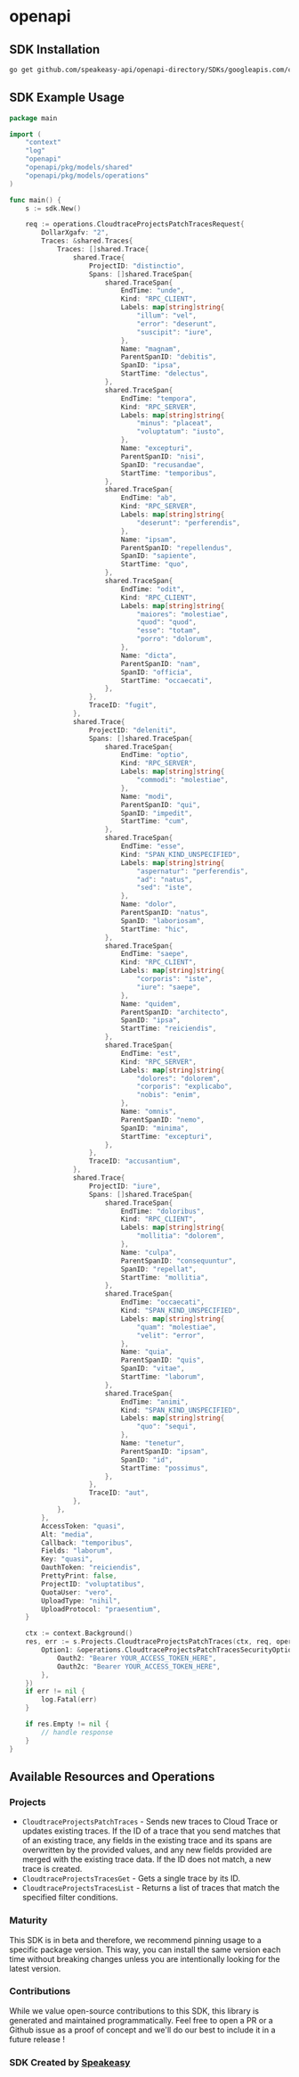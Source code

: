 # openapi

<!-- Start SDK Installation -->
## SDK Installation

```bash
go get github.com/speakeasy-api/openapi-directory/SDKs/googleapis.com/cloudtrace/v1/go
```
<!-- End SDK Installation -->

## SDK Example Usage
<!-- Start SDK Example Usage -->
```go
package main

import (
    "context"
    "log"
    "openapi"
    "openapi/pkg/models/shared"
    "openapi/pkg/models/operations"
)

func main() {
    s := sdk.New()

    req := operations.CloudtraceProjectsPatchTracesRequest{
        DollarXgafv: "2",
        Traces: &shared.Traces{
            Traces: []shared.Trace{
                shared.Trace{
                    ProjectID: "distinctio",
                    Spans: []shared.TraceSpan{
                        shared.TraceSpan{
                            EndTime: "unde",
                            Kind: "RPC_CLIENT",
                            Labels: map[string]string{
                                "illum": "vel",
                                "error": "deserunt",
                                "suscipit": "iure",
                            },
                            Name: "magnam",
                            ParentSpanID: "debitis",
                            SpanID: "ipsa",
                            StartTime: "delectus",
                        },
                        shared.TraceSpan{
                            EndTime: "tempora",
                            Kind: "RPC_SERVER",
                            Labels: map[string]string{
                                "minus": "placeat",
                                "voluptatum": "iusto",
                            },
                            Name: "excepturi",
                            ParentSpanID: "nisi",
                            SpanID: "recusandae",
                            StartTime: "temporibus",
                        },
                        shared.TraceSpan{
                            EndTime: "ab",
                            Kind: "RPC_SERVER",
                            Labels: map[string]string{
                                "deserunt": "perferendis",
                            },
                            Name: "ipsam",
                            ParentSpanID: "repellendus",
                            SpanID: "sapiente",
                            StartTime: "quo",
                        },
                        shared.TraceSpan{
                            EndTime: "odit",
                            Kind: "RPC_CLIENT",
                            Labels: map[string]string{
                                "maiores": "molestiae",
                                "quod": "quod",
                                "esse": "totam",
                                "porro": "dolorum",
                            },
                            Name: "dicta",
                            ParentSpanID: "nam",
                            SpanID: "officia",
                            StartTime: "occaecati",
                        },
                    },
                    TraceID: "fugit",
                },
                shared.Trace{
                    ProjectID: "deleniti",
                    Spans: []shared.TraceSpan{
                        shared.TraceSpan{
                            EndTime: "optio",
                            Kind: "RPC_SERVER",
                            Labels: map[string]string{
                                "commodi": "molestiae",
                            },
                            Name: "modi",
                            ParentSpanID: "qui",
                            SpanID: "impedit",
                            StartTime: "cum",
                        },
                        shared.TraceSpan{
                            EndTime: "esse",
                            Kind: "SPAN_KIND_UNSPECIFIED",
                            Labels: map[string]string{
                                "aspernatur": "perferendis",
                                "ad": "natus",
                                "sed": "iste",
                            },
                            Name: "dolor",
                            ParentSpanID: "natus",
                            SpanID: "laboriosam",
                            StartTime: "hic",
                        },
                        shared.TraceSpan{
                            EndTime: "saepe",
                            Kind: "RPC_CLIENT",
                            Labels: map[string]string{
                                "corporis": "iste",
                                "iure": "saepe",
                            },
                            Name: "quidem",
                            ParentSpanID: "architecto",
                            SpanID: "ipsa",
                            StartTime: "reiciendis",
                        },
                        shared.TraceSpan{
                            EndTime: "est",
                            Kind: "RPC_SERVER",
                            Labels: map[string]string{
                                "dolores": "dolorem",
                                "corporis": "explicabo",
                                "nobis": "enim",
                            },
                            Name: "omnis",
                            ParentSpanID: "nemo",
                            SpanID: "minima",
                            StartTime: "excepturi",
                        },
                    },
                    TraceID: "accusantium",
                },
                shared.Trace{
                    ProjectID: "iure",
                    Spans: []shared.TraceSpan{
                        shared.TraceSpan{
                            EndTime: "doloribus",
                            Kind: "RPC_CLIENT",
                            Labels: map[string]string{
                                "mollitia": "dolorem",
                            },
                            Name: "culpa",
                            ParentSpanID: "consequuntur",
                            SpanID: "repellat",
                            StartTime: "mollitia",
                        },
                        shared.TraceSpan{
                            EndTime: "occaecati",
                            Kind: "SPAN_KIND_UNSPECIFIED",
                            Labels: map[string]string{
                                "quam": "molestiae",
                                "velit": "error",
                            },
                            Name: "quia",
                            ParentSpanID: "quis",
                            SpanID: "vitae",
                            StartTime: "laborum",
                        },
                        shared.TraceSpan{
                            EndTime: "animi",
                            Kind: "SPAN_KIND_UNSPECIFIED",
                            Labels: map[string]string{
                                "quo": "sequi",
                            },
                            Name: "tenetur",
                            ParentSpanID: "ipsam",
                            SpanID: "id",
                            StartTime: "possimus",
                        },
                    },
                    TraceID: "aut",
                },
            },
        },
        AccessToken: "quasi",
        Alt: "media",
        Callback: "temporibus",
        Fields: "laborum",
        Key: "quasi",
        OauthToken: "reiciendis",
        PrettyPrint: false,
        ProjectID: "voluptatibus",
        QuotaUser: "vero",
        UploadType: "nihil",
        UploadProtocol: "praesentium",
    }

    ctx := context.Background()
    res, err := s.Projects.CloudtraceProjectsPatchTraces(ctx, req, operations.CloudtraceProjectsPatchTracesSecurity{
        Option1: &operations.CloudtraceProjectsPatchTracesSecurityOption1{
            Oauth2: "Bearer YOUR_ACCESS_TOKEN_HERE",
            Oauth2c: "Bearer YOUR_ACCESS_TOKEN_HERE",
        },
    })
    if err != nil {
        log.Fatal(err)
    }

    if res.Empty != nil {
        // handle response
    }
}
```
<!-- End SDK Example Usage -->

<!-- Start SDK Available Operations -->
## Available Resources and Operations


### Projects

* `CloudtraceProjectsPatchTraces` - Sends new traces to Cloud Trace or updates existing traces. If the ID of a trace that you send matches that of an existing trace, any fields in the existing trace and its spans are overwritten by the provided values, and any new fields provided are merged with the existing trace data. If the ID does not match, a new trace is created.
* `CloudtraceProjectsTracesGet` - Gets a single trace by its ID.
* `CloudtraceProjectsTracesList` - Returns a list of traces that match the specified filter conditions.
<!-- End SDK Available Operations -->

### Maturity

This SDK is in beta and therefore, we recommend pinning usage to a specific package version.
This way, you can install the same version each time without breaking changes unless you are intentionally
looking for the latest version.

### Contributions

While we value open-source contributions to this SDK, this library is generated and maintained programmatically.
Feel free to open a PR or a Github issue as a proof of concept and we'll do our best to include it in a future release !

### SDK Created by [Speakeasy](https://docs.speakeasyapi.dev/docs/using-speakeasy/client-sdks)

